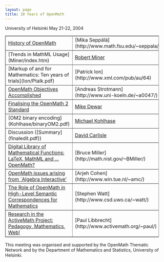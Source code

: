 ```yaml
---
layout: page
title: 10 Years of OpenMath
---
```


University of Helsinki
May 21-22, 2004






<table border="3mm" cellspacing="10" cellpadding="10" rules="all" frame="box"
       width="100%" summary="Presentations in PDF or HTML">
<COLGROUP>
<COL class="title" />
<COL class="name" />
<COL class="affiliation" />
</COLGROUP>

<tr>
<td>
<a href= "Seppala/slides.pdf">History of OpenMath</a>
</td>
<td>
[Mika Sepp&#228;l&#228;](http://www.math.fsu.edu/~seppala/)
</td>
<td> <a href=
"http://www.math.helsinki.fi/">University of Helsinki</a> and
<a href="http://www.math.fsu.edu/">Florida State
University</a>
</td>
</tr>

<tr>
<td>[Trends in MathML Usage](Miner/index.htm)</td>
<td> <a href="http://www.geomtech.com/company/press.html">Robert
Miner</a>
</td>
<td>[Design Science](http://www.dessci.com/en/)</td>
</tr>

<tr>
<td>[Markup of and for Mathematics: Ten years of trials](Ion/Ptalk.pdf) </td>
<td>
[Patrick Ion](http://www.xml.com/pub/au/64)
</td>
<td><a href=
"http://www.ams.org/">Mathematical Reviews</a>
</td>
</tr>

<tr>
<td><a href=
"Strotmann/OpenMath%20Objectives%20Accomplished.pdf">OpenMath
Objectives Accomplished</a>
</td>
<td>
[Andreas Strotmann](http://www.uni-koeln.de/~a0047/)</td>
<td>[University of Cologne](http://www.uni-koeln.de/)</td>
</tr>

<tr>
<td><a href=
"Dewar/OpenMath2-Helsinki.pdf">Finalising the OpenMath 2 Standard</a>
</td>
<td>
<a href=
"http://www.openmath.org/cocoon/openmath/index.html">Mike
Dewar</a></td>
<td>[NAG Ltd.](http://www.nag.co.uk/)</td>
</tr>

<tr>
<td>[OM2 binary encoding](Kohlhase/binaryOM2.pdf) </td>
<td> <a href="http://www.faculty.iu-bremen.de/mkohlhase/">Michael
Kohlhase</a></td>
<td>[IU Bremen](http://www.iu-bremen.de/)</td>
</tr>

<tr>
<td>Discussion ([Summary](finaledit.pdf))
<td>
<a href=
"http://www.dcarlisle.demon.co.uk/david/">David Carlisle</a></td>
<td>[NAG Ltd.](http://www.nag.co.uk/)</td>
</td>
</tr>

<tr>
<td> <a href="Miller/slides.pdf">Digital
Library of Mathematical Functions: LaTeX, MathML and ... OpenMath?</a>
</td>
<td>
[Bruce Miller](http://math.nist.gov/~BMiller/)</td>
<td>[NIST](http://www.nist.gov/)</td>
</tr>

<tr>
<td> <a href="Cohen/talkH.pdf">OpenMath
issues arising from `Algebra Interactive'</a>
</td>
<td>
[Arjeh Cohen](http://www.win.tue.nl/~amc/)</td>
<td><a href= "http://www.tue.nl/">TU/e</a></td>
</tr>

<tr>
<td> <a href="Watt/omrole.pdf">The Role of
OpenMath in High-Level Semantic Correspondences for Mathematics</a>
</td>
<td>
[Stephen Watt](http://www.csd.uwo.ca/~watt/)</td>
<td> [University of Western Ontario](http://www.uwo.ca/)</td>
</tr>

<tr>
<td><a href=
"Libbrecht/ActiveMath_Overview_2004.pdf">Research in the ActiveMath
Project: Pedagogy, Mathematics, Web!</a>
</td>
<td>
[Paul Libbrecht](http://www.activemath.org/~paul/)</td>
<td>[DFKI Saarbrucken](http://www.dfki.de/)</td>
</tr>
</table>




This meeting was organised and supported by the OpenMath Thematic Network
and by the Department of Mathematics and Statistics, University of
Helsinki.



